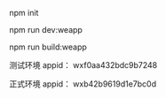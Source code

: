npm init

npm run dev:weapp

npm run build:weapp

测试环境 appid： wxf0aa432bdc9b7248

正式环境 appid： wxb42b9619d1e7bc0d
